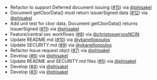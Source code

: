 - Refactor to support Deferred document issuing ([#15](https://github.com/eu-digital-identity-wallet/eudi-lib-ios-wallet-storage/issues/15)) via [@phisakel](https://github.com/phisakel)
- Document getCborData() must return IssuerSigned data ([#12](https://github.com/eu-digital-identity-wallet/eudi-lib-ios-wallet-storage/issues/12)) via [@phisakel](https://github.com/phisakel)
- Add unit test for cbor data, Document getCborData() returns IssuerSigned ([#11](https://github.com/eu-digital-identity-wallet/eudi-lib-ios-wallet-storage/pull/11)) via [@phisakel](https://github.com/phisakel)
- Feature/central sec workflows ([#8](https://github.com/eu-digital-identity-wallet/eudi-lib-ios-wallet-storage/pull/8)) via [@christosservosNCIN](https://github.com/christosservosNCIN)
- Update README.md ([#10](https://github.com/eu-digital-identity-wallet/eudi-lib-ios-wallet-storage/pull/10)) via [@vkanellopoulos](https://github.com/vkanellopoulos)
- Update SECURITY.md ([#9](https://github.com/eu-digital-identity-wallet/eudi-lib-ios-wallet-storage/pull/9)) via [@vkanellopoulos](https://github.com/vkanellopoulos)
- Refactor Issue request objct ([#7](https://github.com/eu-digital-identity-wallet/eudi-lib-ios-wallet-storage/pull/7)) via [@phisakel](https://github.com/phisakel)
- Develop ([#6](https://github.com/eu-digital-identity-wallet/eudi-lib-ios-wallet-storage/pull/6)) via [@phisakel](https://github.com/phisakel)
- Update README and SECURITY.md files ([#5](https://github.com/eu-digital-identity-wallet/eudi-lib-ios-wallet-storage/pull/5)) via [@phisakel](https://github.com/phisakel)
- Develop ([#4](https://github.com/eu-digital-identity-wallet/eudi-lib-ios-wallet-storage/pull/4)) via [@phisakel](https://github.com/phisakel)
- Develop ([#3](https://github.com/eu-digital-identity-wallet/eudi-lib-ios-wallet-storage/pull/3)) via [@phisakel](https://github.com/phisakel)
